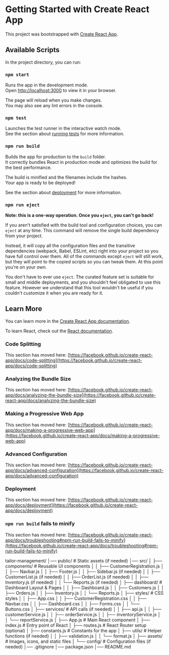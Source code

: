 # Getting Started with Create React App

This project was bootstrapped with [Create React App](https://github.com/facebook/create-react-app).

## Available Scripts

In the project directory, you can run:

### `npm start`

Runs the app in the development mode.\
Open [http://localhost:3000](http://localhost:3000) to view it in your browser.

The page will reload when you make changes.\
You may also see any lint errors in the console.

### `npm test`

Launches the test runner in the interactive watch mode.\
See the section about [running tests](https://facebook.github.io/create-react-app/docs/running-tests) for more information.

### `npm run build`

Builds the app for production to the `build` folder.\
It correctly bundles React in production mode and optimizes the build for the best performance.

The build is minified and the filenames include the hashes.\
Your app is ready to be deployed!

See the section about [deployment](https://facebook.github.io/create-react-app/docs/deployment) for more information.

### `npm run eject`

**Note: this is a one-way operation. Once you `eject`, you can't go back!**

If you aren't satisfied with the build tool and configuration choices, you can `eject` at any time. This command will remove the single build dependency from your project.

Instead, it will copy all the configuration files and the transitive dependencies (webpack, Babel, ESLint, etc) right into your project so you have full control over them. All of the commands except `eject` will still work, but they will point to the copied scripts so you can tweak them. At this point you're on your own.

You don't have to ever use `eject`. The curated feature set is suitable for small and middle deployments, and you shouldn't feel obligated to use this feature. However we understand that this tool wouldn't be useful if you couldn't customize it when you are ready for it.

## Learn More

You can learn more in the [Create React App documentation](https://facebook.github.io/create-react-app/docs/getting-started).

To learn React, check out the [React documentation](https://reactjs.org/).

### Code Splitting

This section has moved here: [https://facebook.github.io/create-react-app/docs/code-splitting](https://facebook.github.io/create-react-app/docs/code-splitting)

### Analyzing the Bundle Size

This section has moved here: [https://facebook.github.io/create-react-app/docs/analyzing-the-bundle-size](https://facebook.github.io/create-react-app/docs/analyzing-the-bundle-size)

### Making a Progressive Web App

This section has moved here: [https://facebook.github.io/create-react-app/docs/making-a-progressive-web-app](https://facebook.github.io/create-react-app/docs/making-a-progressive-web-app)

### Advanced Configuration

This section has moved here: [https://facebook.github.io/create-react-app/docs/advanced-configuration](https://facebook.github.io/create-react-app/docs/advanced-configuration)

### Deployment

This section has moved here: [https://facebook.github.io/create-react-app/docs/deployment](https://facebook.github.io/create-react-app/docs/deployment)

### `npm run build` fails to minify

This section has moved here: [https://facebook.github.io/create-react-app/docs/troubleshooting#npm-run-build-fails-to-minify](https://facebook.github.io/create-react-app/docs/troubleshooting#npm-run-build-fails-to-minify)



tailor-management/
│── public/                  # Static assets (if needed)
│── src/
│   ├── components/          # Reusable UI components
│   │   ├── CustomerRegistration.js
│   │   ├── Navbar.js
│   │   ├── Footer.js
│   │   ├── Sidebar.js (if needed)
│   │   ├── CustomerList.js (if needed)
│   │   ├── OrderList.js (if needed)
│   │   ├── Inventory.js (if needed)
│   │   └── Reports.js (if needed)
│   ├── dashboard/           # Dashboard Layout & Pages
│   │   ├── Dashboard.js
│   │   ├── Customers.js
│   │   ├── Orders.js
│   │   ├── Inventory.js
│   │   └── Reports.js
│   ├── styles/              # CSS styles
│   │   ├── App.css
│   │   ├── CustomerRegistration.css
│   │   ├── Navbar.css
│   │   ├── Dashboard.css
│   │   ├── Forms.css
│   │   └── Buttons.css
│   ├── services/            # API calls (if needed)
│   │   ├── api.js
│   │   ├── customerService.js
│   │   ├── orderService.js
│   │   ├── inventoryService.js
│   │   └── reportService.js
│   ├── App.js               # Main React component
│   ├── index.js             # Entry point of React
│   ├── routes.js            # React Router setup (optional)
│   ├── constants.js         # Constants for the app
│   ├── utils/               # Helper functions (if needed)
│   │   ├── validation.js
│   │   └── format.js
│   ├── assets/              # Images, icons, and static files
│   └── config/              # Configuration files (if needed)
│── .gitignore
│── package.json
│── README.md
